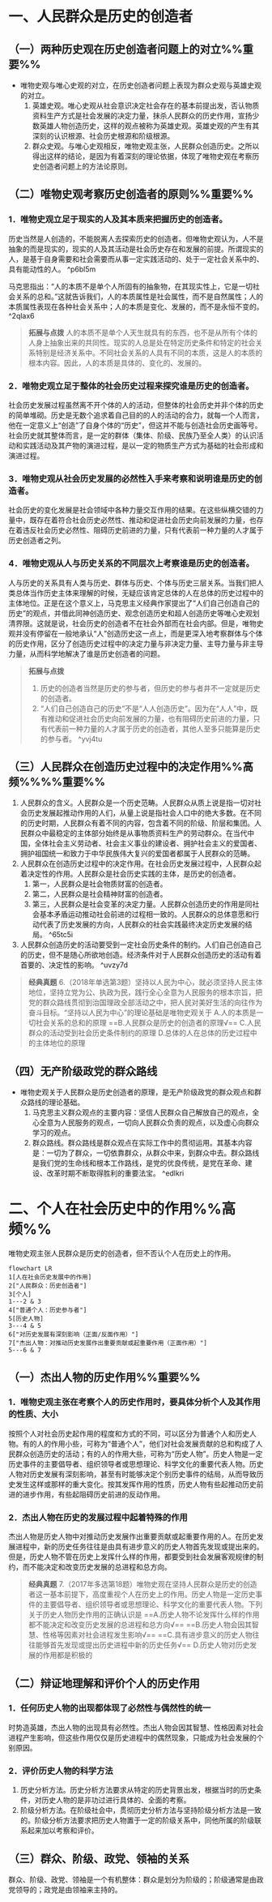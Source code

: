 # 一、人民群众是历史的创造者
## （一）两种历史观在历史创造者问题上的对立%%重要%%
- 唯物史观与唯心史观的对立，在历史创造者问题上表现为群众史观与英雄史观的对立。
	1. 英雄史观。唯心史观从社会意识决定社会存在的基本前提出发，否认物质资料生产方式是社会发展的决定力量，抹杀人民群众的历史作用，宣扬少数英雄人物创造历史，这样的观点被称为英雄史观。英雄史观的产生有其深刻的认识根源、社会历史根源和阶级根源。
	2. 群众史观。与唯心史观相反，唯物史观主张，人民群众创造历史。之所以得出这样的结论，是因为有着深刻的理论依据，体现了唯物史观在考察历史创造者问题上的方法论原则。
## （二）唯物史观考察历史创造者的原则%%重要%%
### 1．唯物史观立足于现实的人及其本质来把握历史的创造者。
历史当然是人创造的，不能脱离人去探索历史的创造者。但唯物史观认为，人不是抽象的而是现实的，现实的人及其活动是社会历史存在和发展的前提。所谓现实的人，是基于自身需要和社会需要而从事一定实践活动的、处于一定社会关系中的、具有能动性的人。 ^p6bl5m

马克思指出：“人的本质不是单个人所固有的抽象物，在其现实性上，它是一切社会关系的总和。”这就告诉我们，人的本质属性是社会属性，而不是自然属性；人的本质属性表现在各种社会关系中；人的本质是变化、发展的，而不是永恒不变的。 ^2qlax6

>**拓展与点拨**
人的本质不是单个人天生就具有的东西，也不是从所有个体的人身上抽象出来的共同性。现实的人总是处在特定历史条件和特定的社会关系特别是经济关系中。不同社会关系的人具有不同的本质，这是人的本质的根本内容。因此，人的本质是具体的、变化的、发展的。
### 2．唯物史观立足于整体的社会历史过程来探究谁是历史的创造者。
社会历史发展过程虽然离不开个体的人的活动，但整体的社会历史并非个体的历史的简单堆砌。历史是无数个追求着自己目的的人的活动的合力，就每一个人而言，他在一定意义上“创造”了自身个体的“历史”，但这并不能与创造社会历史画等号。社会历史就其整体而言，是一定的群体（集体、阶级、民族乃至全人类）的认识活动和实践活动及其产物的演进过程，是以一定的物质生产方式为基础的社会形成和演进过程。
### 3．唯物史观从社会历史发展的必然性入手来考察和说明谁是历史的创造者。
社会历史的变化发展是社会领域中各种力量交互作用的结果。在这些纵横交错的力量中，既存在着符合社会历史必然性、推动和促进社会历史向前发展的力量，也存在着违反社会历史必然性、阻碍历史前进的力量，只有代表前一种力量的人才属于历史创造者之列。
### 4．唯物史观从人与历史关系的不同层次上考察谁是历史的创造者。
人与历史的关系具有人类与历史、群体与历史、个体与历史三层关系。当我们把人类总体当作历史主体来理解的时候，无疑应该肯定总体的人在总体的历史过程中的主体地位。正是在这个意义上，马克思主义经典作家提出了“人们自己创造自己的历史”的观点，并借此同神创造历史、观念创造历史和超人创造历史等唯心史观划清界限。这就是说，社会历史的创造者不在社会外部而在社会内部。但是，唯物史观并没有停留在一般地承认“人”创造历史这一点上，而是更深入地考察群体与个体的历史作用，区分了创造历史过程中的决定力量与非决定力量、主导力量与非主导力量，从而科学地解决了谁是历史创造者的问题。

>**拓展与点拨**
>1. 历史的创造者当然是历史的参与者，但历史的参与者井不一定就是历史的创造者。
>2. “人们自己创造自己的历史”不是“人人创造历史”。因为在“人人”中，既有推动和促进社会历史向前发展的力量，也有阻碍历史前进的力量，只有代表前一种力量的人才属于历史的创造者，其他人至多只能算是历史的参与者。
^yvj4tu
## （三）人民群众在创造历史过程中的决定作用%%高频%%%%重要%%
1. 人民群众的含义。人民群众是一个历史范畴。人民群众从质上说是指一切对社会历史发展起推动作用的人们，从量上说是指社会人口中的绝大多数。在不同的历史时期，人民群众有着不同的内容，包含着不同的阶级、阶层和集团。人民群众中最稳定的主体部分始终是从事物质资料生产的劳动群众。在当代中国，全体社会主义劳动者、社会主义事业的建设者、拥护社会主义的爱国者、拥护祖国统一和致力于中华民族伟大复兴的爱国者都属于人民群众的范畴。
2. 人民群众在创造历史过程中的决定作用。在社会历史发展过程中，人民群众起着决定性的作用。人民群众是社会历史实践的主体，是历史的创造者。
	1. 第一，人民群众是社会物质财富的创造者。
	2. 第二，人民群众是社会精神财富的创造者。
	3. 第三，人民群众是社会变革的决定力量。人民群众创造历史的作用是同社会基本矛盾运动推动社会前进的过程相一致的。人民群众的总体意愿和行动代表了历史发展的方向，人民群众的社会实践最终决定历史发展的结局。 ^65tc5i
3. 人民群众创造历史的活动要受到一定社会历史条件的制约。人们自己创造自己的历史，但不是随心所欲地创造。经济条件对于人民群众创造历史的活动有着首要的、决定性的影响。 ^uvzy7d

>**经典真题**
6.（2018年单选第3题）坚持以人民为中心，就必须坚持人民主体地位，坚持立党为公、执政为民，践行全心全意为人民服务的根本宗旨，把党的群众路线贯彻到治国理政全部活动之中，把人民对美好生活的向往作为奋斗目标。“坚持以人民为中心”的理论基础是唯物史观关于
A.人的本质是一切社会关系的总和的原理
==B.人民群众是历史的创造者的原理√==
C.人民群众的活动受到社会历史条件制约的原理
D.总体的人在总体的历史过程中的主体地位的原理
## （四）无产阶级政党的群众路线
- 唯物史观关于人民群众是历史创造者的原理，是无产阶级政党的群众观点和群众路线的理论基础。
	1. 马克思主义群众观点的主要内容：坚信人民群众自己解放自己的观点，全心全意为人民服务的观点，一切向人民群众负责的观点，以及虚心向群众学习的观点。
	2. 群众路线。群众路线是群众观点在实际工作中的贯彻运用。其基本内容是：一切为了群众，一切依靠群众，从群众中来，到群众中去。群众路线是我们党的生命线和根本工作路线，是党的优良传统，是党在革命、建设、改革时期不断取得胜利的重要法宝。 ^edlkri
# 二、个人在社会历史中的作用%%高频%%
唯物史观主张人民群众是历史的创造者，但不否认个人在历史上的作用。

```mermaid
flowchart LR
1[人在社会历史发展中的作用]
2["人民群众：历史创造者"]
3[个人]
1---2 & 3
4["普通个人：历史参与者"]
5[历史人物]
3---4 & 5
6["对历史发展有深刻影响（正面/反面作用）"]
7["杰出人物：对推动历史发展作出重要贡献或起重要作用（正面作用）"]
5---6 & 7
```
## （一）杰出人物的历史作用%%重要%%
### 1．唯物史观主张在考察个人的历史作用时，要具体分析个人及其作用的性质、大小
按照个人对社会历史起作用的程度和方式的不同，可以区分为普通个人和历史人物。有的人的作用小些，可称为“普通个人”，他们对社会发展贡献的总和构成了人民群众创造历史的活动；有的人的作用大些，可称为“历史人物”。历史人物是一定历史事件的主要倡导者、组织领导者或思想理论、科学文化的重要代表人物。历史人物对历史发展有深刻影响，甚至有时能够决定个别历史事件的结局，从而导致历史发生这样或那样的重大变化。按其发挥作用的性质，历史人物有些起推动历史前进的进步作用，有些起阻碍历史前进的反动作用。
### 2．杰出人物在历史的发展过程中起着特殊的作用
杰出人物是历史人物中对推动历史发展作出重要贡献或起重要作用的人。在历史发展进程中，新的历史任务往往是由具有进步意义的历史人物首先发现或提出来的。但是，历史人物不管在历史上发挥什么样的作用，都要受到社会发展客观规律的制约，而不能决定和改变历史发展的总进程和总方向。

>**经典真题**
7.（2017年多选第18题）唯物史观在坚持人民群众是历史的创造者这一基本前提下，高度重视个人在历史上的作用。历史人物是一定历史事件的主要倡导者、组织领导者或思想理论、科学文化的重要代表人物。下列关于历史人物历史作用的正确认识是
==A.历史人物不论发挥什么样的作用都不能决定和改变历史发展的总进程和总方向√==
==B.历史人物会因其智慧、性格等因素对社会进程发生影响√==
==C.具有进步意义的历史人物往往能够首先发现或提出历史进程中新的历史任务√==
D.历史人物对历史发展的作用都是积极的
## （二）辩证地理解和评价个人的历史作用
### 1．任何历史人物的出现都体现了必然性与偶然性的统一
时势造英雄，杰出人物的出现具有必然性。杰出人物会因其智慧、性格因素对社会进程产生影响，但这些作用仅仅是历史进程中的偶然现象，只能成为社会发展的个别原因。
### 2．评价历史人物的科学方法
1. 历史分析方法。历史分析方法要求从特定的历史背景出发，根据当时的历史条件，对历史人物的是非功过进行具体的、全面的考察。
2. 阶级分析方法。在阶级社会中，贯彻历史分析方法与坚持阶级分析方法是一致的。阶级分析方法要求把历史人物置于一定的阶级关系中，同他所属的阶级联系起来加以考察和评价。
## （三）群众、阶级、政党、领袖的关系
群众、阶级、政党、领袖是一个有机整体：群众是划分为阶级的；阶级通常是由政党领导的；政党是由领袖来主持的。